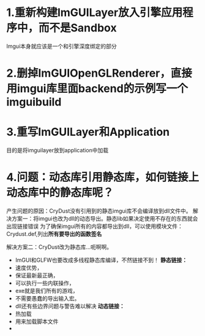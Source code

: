 

# 1.重新构建ImGUILayer放入引擎应用程序中，而不是Sandbox
Imgui本身就应该是一个和引擎深度绑定的部分


# 2.删掉ImGUIOpenGLRenderer，直接用imgui库里面backend的示例写一个imguibuild


# 3.重写ImGUILayer和Application

目的是将imguilayer放到application中加载

# 4.问题：动态库引用静态库，如何链接上动态库中的静态库呢？
产生问题的原因：CryDust没有引用到的静态imgui库不会编译放到dll文件中。
解决方案一：将imgui也改为dll的动态导出。静态lib如果决定使用不存在的东西就会出现链接错误
	为了确保imgui所有的内容都导出到dll，可以使用模块文件：Crydust.def,列出**所有要导出的函数签名**



解决方案二：CryDust改为静态库...呃啊啊。
+ ImGUI和GLFW也要改成多线程静态库编译，不然链接不到！
**静态链接：**
+ 速度优势，
+ 保证最新最正确，
+ 可以执行一些内联操作，
+ exe就是我们所有的游戏，
+ 不需要愚蠢的导出输入宏。
+ dll还有些边界问题与警告难以解决
**动态链接：**
+ 热加载
+ 用来加载脚本文件
+ 